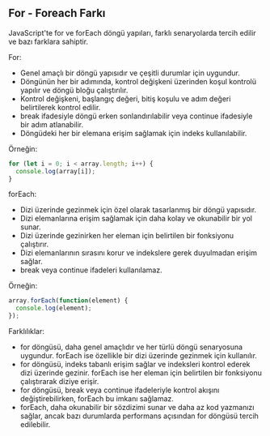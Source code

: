 ## For - Foreach Farkı

JavaScript'te for ve forEach döngü yapıları, farklı senaryolarda tercih edilir ve bazı farklara sahiptir.

For:

- Genel amaçlı bir döngü yapısıdır ve çeşitli durumlar için uygundur.
- Döngünün her bir adımında, kontrol değişkeni üzerinden koşul kontrolü yapılır ve döngü bloğu çalıştırılır.
- Kontrol değişkeni, başlangıç değeri, bitiş koşulu ve adım değeri belirtilerek kontrol edilir.
- break ifadesiyle döngü erken sonlandırılabilir veya continue ifadesiyle bir adım atlanabilir.
- Döngüdeki her bir elemana erişim sağlamak için indeks kullanılabilir.

Örneğin:

```js
for (let i = 0; i < array.length; i++) {
  console.log(array[i]);
}    
```

forEach:

- Dizi üzerinde gezinmek için özel olarak tasarlanmış bir döngü yapısıdır.
- Dizi elemanlarına erişim sağlamak için daha kolay ve okunabilir bir yol sunar.
- Dizi üzerinde gezinirken her eleman için belirtilen bir fonksiyonu çalıştırır.
- Dizi elemanlarının sırasını korur ve indekslere gerek duyulmadan erişim sağlar.
- break veya continue ifadeleri kullanılamaz.

Örneğin:

```js
array.forEach(function(element) {
  console.log(element);
});
```

Farklılıklar:

- for döngüsü, daha genel amaçlıdır ve her türlü döngü senaryosuna uygundur. forEach ise özellikle bir dizi üzerinde gezinmek için kullanılır.
- for döngüsü, indeks tabanlı erişim sağlar ve indeksleri kontrol ederek dizi üzerinde gezinir. forEach ise her eleman için belirtilen bir fonksiyonu çalıştırarak diziye erişir.
- for döngüsü, break veya continue ifadeleriyle kontrol akışını değiştirebilirken, forEach bu imkanı sağlamaz.
- forEach, daha okunabilir bir sözdizimi sunar ve daha az kod yazmanızı sağlar, ancak bazı durumlarda performans açısından for döngüsü tercih edilebilir.